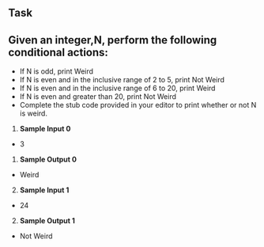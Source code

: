 ## Task
## Given an integer,N, perform the following conditional actions:

- If N is odd, print Weird
- If N is even and in the inclusive range of 2 to 5, print Not Weird
- If N is even and in the inclusive range of 6 to 20, print Weird
- If N is even and greater than 20, print Not Weird
- Complete the stub code provided in your editor to print whether or not N is weird.

1.  **Sample Input 0**
  
 - 3


1. **Sample Output 0**
  
- Weird

2. **Sample Input 1**

- 24

2. **Sample Output 1**

- Not Weird

